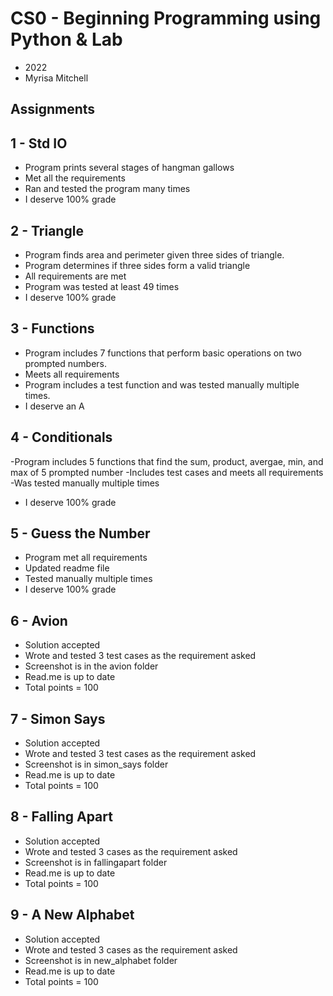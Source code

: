 # CS0 - Beginning Programming using Python & Lab
- 2022
- Myrisa Mitchell
## Assignments
## 1  -  Std IO
- Program prints several stages of hangman gallows
- Met all the requirements
- Ran and tested the program many times
- I deserve 100% grade
## 2 - Triangle
- Program finds area and perimeter given three sides of triangle.
- Program determines if three sides form a valid triangle
- All requirements are met
- Program was tested at least 49 times
- I deserve 100% grade
## 3 - Functions
- Program includes 7 functions that perform basic operations on two prompted numbers. 
- Meets all requirements
- Program includes a test function and was tested manually multiple times. 
- I deserve an A
## 4 - Conditionals
-Program includes 5 functions that find the sum, product, avergae, min, and max of 5 prompted number
-Includes test cases and meets all requirements
-Was tested manually multiple times
- I deserve 100% grade
## 5 - Guess the Number
- Program met all requirements
- Updated readme file
- Tested manually multiple times
- I deserve 100% grade
## 6 - Avion
- Solution accepted
- Wrote and tested 3 test cases as the requirement asked
- Screenshot is in the avion folder
- Read.me is up to date 
- Total points = 100
## 7 - Simon Says
- Solution accepted
- Wrote and tested 3 test cases as the requirement asked
- Screenshot is in simon_says folder
- Read.me is up to date
- Total points = 100
## 8 - Falling Apart
- Solution accepted
- Wrote and tested 3 cases as the requirement asked
- Screenshot is in fallingapart folder
- Read.me is up to date
- Total points = 100
## 9 - A New Alphabet
- Solution accepted
- Wrote and tested 3 cases as the requirement asked
- Screenshot is in new_alphabet folder
- Read.me is up to date
- Total points = 100